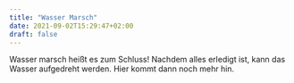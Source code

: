 ```yaml
---
title: "Wasser Marsch"
date: 2021-09-02T15:29:47+02:00
draft: false
---
```


Wasser marsch heißt es zum Schluss! Nachdem alles erledigt ist, kann das Wasser aufgedreht werden. Hier kommt dann noch mehr hin.